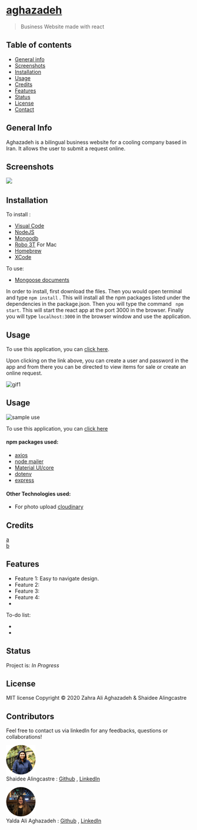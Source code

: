 # [aghazadeh]()

> Business Website made with react

## Table of contents
* [General info](#general-info) 
* [Screenshots](#screenshots) 
* [Installation](#installation) 
* [Usage](#usage)
* [Credits](#credits)
* [Features](#features) 
* [Status](#status) 
* [License](#license) 
* [Contact](#contact)


## General Info
Aghazadeh is a bilingual business website for a cooling company based in Iran. It allows the user to submit a request online.


## Screenshots


<img src="./public/assets/images/screenshot1.png" width="640px"> 



## Installation

To install : 
* [Visual Code](https://code.visualstudio.com/docs/setup/setup-overview)
* [NodeJS](https://nodejs.org/en/download/)
* [Mongodb](https://docs.mongodb.com/manual/installation/) <br>
* [Robo 3T](https://robomongo.org/download)
For Mac <br>
* [Homebrew](https://brew.sh/)
* [XCode](https://developer.apple.com/xcode/)

To use:
* [Mongoose documents](https://mongoosejs.com/docs/guide.html)




In order to install, first download the files. Then you would open terminal and type ```npm install``` . This will install all the npm packages listed under the dependencies in the package.json. Then you will type the command ``` npm start```. This will start the react app at the port 3000 in the browser. Finally you will type ```localhost:3000``` in the browser window and use the application. 




## Usage 

To use this application, you can [click here]().

Upon clicking on the link above, you can create a user and password in the app and from there you can be directed to view items for sale or create an online request.

![gif1](./public/assets/images/gif1.gif)







## Usage 

![sample use](./public/assets/images/gif1.gif)


To use this application, you can [click here](https://fitnesstrackeryalda.herokuapp.com/)


#### npm packages used:

 * [axios](https://www.npmjs.com/package/axios)
 * [node mailer](https://www.npmjs.com/package/nodemailer)
 * [Material UI/core](https://www.npmjs.com/package/@material-ui/core)
 * [dotenv](https://www.npmjs.com/package/dotenv)
 * [express](https://www.npmjs.com/package/express)


#### Other Technologies used:
* For photo upload [cloudinary](https://cloudinary.com/)



## Credits


[a]() <br>
[b]()


## Features

* Feature 1: Easy to navigate design.
* Feature 2: 
* Feature 3: 
* Feature 4: 
* 



To-do list:

*  
*  



## Status
Project is:  _In Progress_


## License

MIT license 
Copyright © 2020 Zahra Ali Aghazadeh & Shaidee Alingcastre



## Contributors

Feel free to contact us via linkedIn for any feedbacks, questions or collaborations! 



<img src="./assets/images/Shaidee3.png" width="80px"> <br>
Shaidee Alingcastre : 
[Github](https://github.com/sali6798) ,
[LinkedIn](https://www.linkedin.com/in/shaidee-alingcastre/)




<img src="./assets/images/yalda4.png" width="80px"> <br>
Yalda Ali Aghazadeh : 
[Github](https://github.com/zahraaliaghazadeh) ,
[LinkedIn](www.linkedin.com/in/yalda-aghazade)






